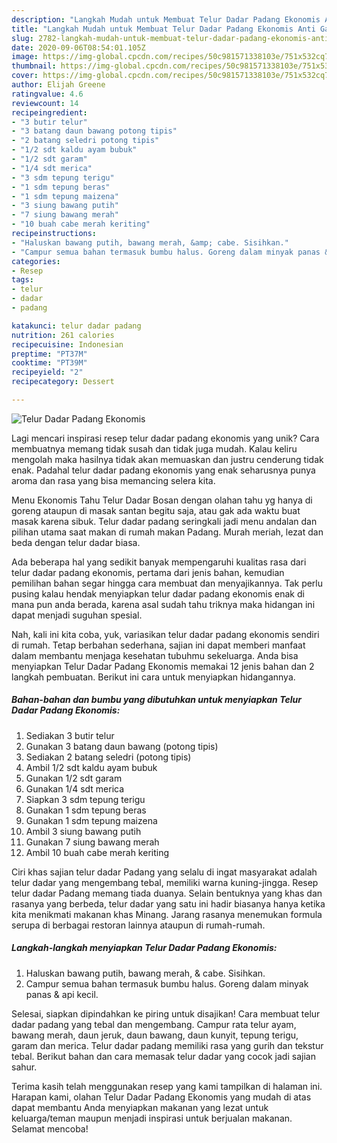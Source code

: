 ```yaml
---
description: "Langkah Mudah untuk Membuat Telur Dadar Padang Ekonomis Anti Gagal"
title: "Langkah Mudah untuk Membuat Telur Dadar Padang Ekonomis Anti Gagal"
slug: 2782-langkah-mudah-untuk-membuat-telur-dadar-padang-ekonomis-anti-gagal
date: 2020-09-06T08:54:01.105Z
image: https://img-global.cpcdn.com/recipes/50c981571338103e/751x532cq70/telur-dadar-padang-ekonomis-foto-resep-utama.jpg
thumbnail: https://img-global.cpcdn.com/recipes/50c981571338103e/751x532cq70/telur-dadar-padang-ekonomis-foto-resep-utama.jpg
cover: https://img-global.cpcdn.com/recipes/50c981571338103e/751x532cq70/telur-dadar-padang-ekonomis-foto-resep-utama.jpg
author: Elijah Greene
ratingvalue: 4.6
reviewcount: 14
recipeingredient:
- "3 butir telur"
- "3 batang daun bawang potong tipis"
- "2 batang seledri potong tipis"
- "1/2 sdt kaldu ayam bubuk"
- "1/2 sdt garam"
- "1/4 sdt merica"
- "3 sdm tepung terigu"
- "1 sdm tepung beras"
- "1 sdm tepung maizena"
- "3 siung bawang putih"
- "7 siung bawang merah"
- "10 buah cabe merah keriting"
recipeinstructions:
- "Haluskan bawang putih, bawang merah, &amp; cabe. Sisihkan."
- "Campur semua bahan termasuk bumbu halus. Goreng dalam minyak panas &amp; api kecil."
categories:
- Resep
tags:
- telur
- dadar
- padang

katakunci: telur dadar padang 
nutrition: 261 calories
recipecuisine: Indonesian
preptime: "PT37M"
cooktime: "PT39M"
recipeyield: "2"
recipecategory: Dessert

---
```



![Telur Dadar Padang Ekonomis](https://img-global.cpcdn.com/recipes/50c981571338103e/751x532cq70/telur-dadar-padang-ekonomis-foto-resep-utama.jpg)

Lagi mencari inspirasi resep telur dadar padang ekonomis yang unik? Cara membuatnya memang tidak susah dan tidak juga mudah. Kalau keliru mengolah maka hasilnya tidak akan memuaskan dan justru cenderung tidak enak. Padahal telur dadar padang ekonomis yang enak seharusnya punya aroma dan rasa yang bisa memancing selera kita.

Menu Ekonomis Tahu Telur Dadar Bosan dengan olahan tahu yg hanya di goreng ataupun di masak santan begitu saja, atau gak ada waktu buat masak karena sibuk. Telur dadar padang seringkali jadi menu andalan dan pilihan utama saat makan di rumah makan Padang. Murah meriah, lezat dan beda dengan telur dadar biasa.

Ada beberapa hal yang sedikit banyak mempengaruhi kualitas rasa dari telur dadar padang ekonomis, pertama dari jenis bahan, kemudian pemilihan bahan segar hingga cara membuat dan menyajikannya. Tak perlu pusing kalau hendak menyiapkan telur dadar padang ekonomis enak di mana pun anda berada, karena asal sudah tahu triknya maka hidangan ini dapat menjadi suguhan spesial.


Nah, kali ini kita coba, yuk, variasikan telur dadar padang ekonomis sendiri di rumah. Tetap berbahan sederhana, sajian ini dapat memberi manfaat dalam membantu menjaga kesehatan tubuhmu sekeluarga. Anda bisa menyiapkan Telur Dadar Padang Ekonomis memakai 12 jenis bahan dan 2 langkah pembuatan. Berikut ini cara untuk menyiapkan hidangannya.

<!--inarticleads1-->

##### Bahan-bahan dan bumbu yang dibutuhkan untuk menyiapkan Telur Dadar Padang Ekonomis:

1. Sediakan 3 butir telur
1. Gunakan 3 batang daun bawang (potong tipis)
1. Sediakan 2 batang seledri (potong tipis)
1. Ambil 1/2 sdt kaldu ayam bubuk
1. Gunakan 1/2 sdt garam
1. Gunakan 1/4 sdt merica
1. Siapkan 3 sdm tepung terigu
1. Gunakan 1 sdm tepung beras
1. Gunakan 1 sdm tepung maizena
1. Ambil 3 siung bawang putih
1. Gunakan 7 siung bawang merah
1. Ambil 10 buah cabe merah keriting


Ciri khas sajian telur dadar Padang yang selalu di ingat masyarakat adalah telur dadar yang mengembang tebal, memiliki warna kuning-jingga. Resep telur dadar Padang memang tiada duanya. Selain bentuknya yang khas dan rasanya yang berbeda, telur dadar yang satu ini hadir biasanya hanya ketika kita menikmati makanan khas Minang. Jarang rasanya menemukan formula serupa di berbagai restoran lainnya ataupun di rumah-rumah. 

<!--inarticleads2-->

##### Langkah-langkah menyiapkan Telur Dadar Padang Ekonomis:

1. Haluskan bawang putih, bawang merah, &amp; cabe. Sisihkan.
1. Campur semua bahan termasuk bumbu halus. Goreng dalam minyak panas &amp; api kecil.


Selesai, siapkan dipindahkan ke piring untuk disajikan! Cara membuat telur dadar padang yang tebal dan mengembang. Campur rata telur ayam, bawang merah, daun jeruk, daun bawang, daun kunyit, tepung terigu, garam dan merica. Telur dadar padang memiliki rasa yang gurih dan tekstur tebal. Berikut bahan dan cara memasak telur dadar yang cocok jadi sajian sahur. 

Terima kasih telah menggunakan resep yang kami tampilkan di halaman ini. Harapan kami, olahan Telur Dadar Padang Ekonomis yang mudah di atas dapat membantu Anda menyiapkan makanan yang lezat untuk keluarga/teman maupun menjadi inspirasi untuk berjualan makanan. Selamat mencoba!
